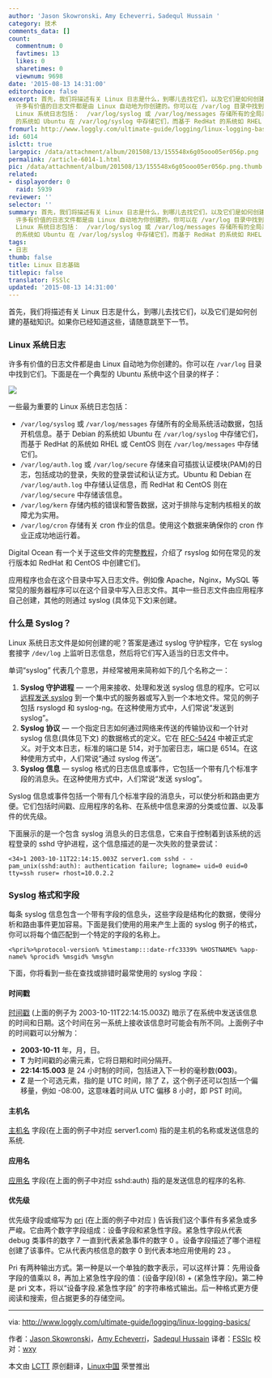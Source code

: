```yaml
---
author: 'Jason Skowronski，Amy Echeverri，Sadequl Hussain '
category: 技术
comments_data: []
count:
  commentnum: 0
  favtimes: 13
  likes: 0
  sharetimes: 0
  viewnum: 9698
date: '2015-08-13 14:31:00'
editorchoice: false
excerpt: 首先，我们将描述有关 Linux 日志是什么，到哪儿去找它们，以及它们是如何创建的基础知识。如果你已经知道这些，请随意跳至下一节。 Linux 系统日志
  许多有价值的日志文件都是由 Linux 自动地为你创建的。你可以在 /var/log 目录中找到它们。下面是在一个典型的 Ubuntu 系统中这个目录的样子：  一些最为重要的
  Linux 系统日志包括：  /var/log/syslog 或 /var/log/messages 存储所有的全局系统活动数据，包括开机信息。基于 Debian
  的系统如 Ubuntu 在 /var/log/syslog 中存储它们，而基于 RedHat 的系统如 RHEL 或 CentOS 则在 /var/log
fromurl: http://www.loggly.com/ultimate-guide/logging/linux-logging-basics/
id: 6014
islctt: true
largepic: /data/attachment/album/201508/13/155548x6g05ooo05er056p.png
permalink: /article-6014-1.html
pic: /data/attachment/album/201508/13/155548x6g05ooo05er056p.png.thumb.jpg
related:
- displayorder: 0
  raid: 5939
reviewer: ''
selector: ''
summary: 首先，我们将描述有关 Linux 日志是什么，到哪儿去找它们，以及它们是如何创建的基础知识。如果你已经知道这些，请随意跳至下一节。 Linux 系统日志
  许多有价值的日志文件都是由 Linux 自动地为你创建的。你可以在 /var/log 目录中找到它们。下面是在一个典型的 Ubuntu 系统中这个目录的样子：  一些最为重要的
  Linux 系统日志包括：  /var/log/syslog 或 /var/log/messages 存储所有的全局系统活动数据，包括开机信息。基于 Debian
  的系统如 Ubuntu 在 /var/log/syslog 中存储它们，而基于 RedHat 的系统如 RHEL 或 CentOS 则在 /var/log
tags:
- 日志
thumb: false
title: Linux 日志基础
titlepic: false
translator: FSSlc
updated: '2015-08-13 14:31:00'
---
```


首先，我们将描述有关 Linux 日志是什么，到哪儿去找它们，以及它们是如何创建的基础知识。如果你已经知道这些，请随意跳至下一节。


### Linux 系统日志


许多有价值的日志文件都是由 Linux 自动地为你创建的。你可以在 `/var/log` 目录中找到它们。下面是在一个典型的 Ubuntu 系统中这个目录的样子：


![](/data/attachment/album/201508/13/155548x6g05ooo05er056p.png)


一些最为重要的 Linux 系统日志包括：


* `/var/log/syslog` 或 `/var/log/messages` 存储所有的全局系统活动数据，包括开机信息。基于 Debian 的系统如 Ubuntu 在 `/var/log/syslog` 中存储它们，而基于 RedHat 的系统如 RHEL 或 CentOS 则在 `/var/log/messages` 中存储它们。
* `/var/log/auth.log` 或 `/var/log/secure` 存储来自可插拔认证模块(PAM)的日志，包括成功的登录，失败的登录尝试和认证方式。Ubuntu 和 Debian 在 `/var/log/auth.log` 中存储认证信息，而 RedHat 和 CentOS 则在 `/var/log/secure` 中存储该信息。
* `/var/log/kern` 存储内核的错误和警告数据，这对于排除与定制内核相关的故障尤为实用。
* `/var/log/cron` 存储有关 cron 作业的信息。使用这个数据来确保你的 cron 作业正成功地运行着。


Digital Ocean 有一个关于这些文件的完整[教程](https://www.digitalocean.com/community/tutorials/how-to-view-and-configure-linux-logs-on-ubuntu-and-centos)，介绍了 rsyslog 如何在常见的发行版本如 RedHat 和 CentOS 中创建它们。


应用程序也会在这个目录中写入日志文件。例如像 Apache，Nginx，MySQL 等常见的服务器程序可以在这个目录中写入日志文件。其中一些日志文件由应用程序自己创建，其他的则通过 syslog (具体见下文)来创建。


### 什么是 Syslog？


Linux 系统日志文件是如何创建的呢？答案是通过 syslog 守护程序，它在 syslog 套接字 `/dev/log` 上监听日志信息，然后将它们写入适当的日志文件中。


单词“syslog” 代表几个意思，并经常被用来简称如下的几个名称之一：


1. **Syslog 守护进程** — 一个用来接收、处理和发送 syslog 信息的程序。它可以[远程发送 syslog](https://docs.google.com/document/d/11LXZxWlkNSHkcrCWTUdnLRf_CiZz9kK0cr3yGM_BU_0/edit#heading=h.y2e9tdfk1cdb) 到一个集中式的服务器或写入到一个本地文件。常见的例子包括 rsyslogd 和 syslog-ng。在这种使用方式中，人们常说“发送到 syslog”。
2. **Syslog 协议** — 一个指定日志如何通过网络来传送的传输协议和一个针对 syslog 信息(具体见下文) 的数据格式的定义。它在 [RFC-5424](https://tools.ietf.org/html/rfc5424) 中被正式定义。对于文本日志，标准的端口是 514，对于加密日志，端口是 6514。在这种使用方式中，人们常说“通过 syslog 传送”。
3. **Syslog 信息** — syslog 格式的日志信息或事件，它包括一个带有几个标准字段的消息头。在这种使用方式中，人们常说“发送 syslog”。


Syslog 信息或事件包括一个带有几个标准字段的消息头，可以使分析和路由更方便。它们包括时间戳、应用程序的名称、在系统中信息来源的分类或位置、以及事件的优先级。


下面展示的是一个包含 syslog 消息头的日志信息，它来自于控制着到该系统的远程登录的 sshd 守护进程，这个信息描述的是一次失败的登录尝试：



```
<34>1 2003-10-11T22:14:15.003Z server1.com sshd - - pam_unix(sshd:auth): authentication failure; logname= uid=0 euid=0 tty=ssh ruser= rhost=10.0.2.2

```

### Syslog 格式和字段


每条 syslog 信息包含一个带有字段的信息头，这些字段是结构化的数据，使得分析和路由事件更加容易。下面是我们使用的用来产生上面的 syslog 例子的格式，你可以将每个值匹配到一个特定的字段的名称上。



```
<%pri%>%protocol-version% %timestamp:::date-rfc3339% %HOSTNAME% %app-name% %procid% %msgid% %msg%n

```

下面，你将看到一些在查找或排错时最常使用的 syslog 字段：


#### 时间戳


[时间戳](https://tools.ietf.org/html/rfc5424#section-6.2.3) (上面的例子为 2003-10-11T22:14:15.003Z) 暗示了在系统中发送该信息的时间和日期。这个时间在另一系统上接收该信息时可能会有所不同。上面例子中的时间戳可以分解为：


* **2003-10-11** 年，月，日。
* **T** 为时间戳的必需元素，它将日期和时间分隔开。
* **22:14:15.003** 是 24 小时制的时间，包括进入下一秒的毫秒数(**003**)。
* **Z** 是一个可选元素，指的是 UTC 时间，除了 Z，这个例子还可以包括一个偏移量，例如 -08:00，这意味着时间从 UTC 偏移 8 小时，即 PST 时间。


#### 主机名


[主机名](https://tools.ietf.org/html/rfc5424#section-6.2.4) 字段(在上面的例子中对应 server1.com) 指的是主机的名称或发送信息的系统.


#### 应用名


[应用名](https://tools.ietf.org/html/rfc5424#section-6.2.5) 字段(在上面的例子中对应 sshd:auth) 指的是发送信息的程序的名称.


#### 优先级


优先级字段或缩写为 [pri](https://tools.ietf.org/html/rfc5424#section-6.2.1) (在上面的例子中对应 ) 告诉我们这个事件有多紧急或多严峻。它由两个数字字段组成：设备字段和紧急性字段。紧急性字段从代表 debug 类事件的数字 7 一直到代表紧急事件的数字 0 。设备字段描述了哪个进程创建了该事件。它从代表内核信息的数字 0 到代表本地应用使用的 23 。


Pri 有两种输出方式。第一种是以一个单独的数字表示，可以这样计算：先用设备字段的值乘以 8，再加上紧急性字段的值：(设备字段)(8) + (紧急性字段)。第二种是 pri 文本，将以“设备字段.紧急性字段” 的字符串格式输出。后一种格式更方便阅读和搜索，但占据更多的存储空间。




---


via: <http://www.loggly.com/ultimate-guide/logging/linux-logging-basics/>


作者：[Jason Skowronski](https://www.linkedin.com/in/jasonskowronski)，[Amy Echeverri](https://www.linkedin.com/in/amyecheverri)，[Sadequl Hussain](https://www.linkedin.com/pub/sadequl-hussain/14/711/1a7) 译者：[FSSlc](https://github.com/FSSlc) 校对：[wxy](https://github.com/wxy)


本文由 [LCTT](https://github.com/LCTT/TranslateProject) 原创翻译，[Linux中国](https://linux.cn/) 荣誉推出